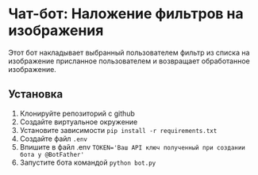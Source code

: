 # Чат-бот: Наложение фильтров на изображения

Этот бот накладывает выбранный пользователем фильтр из списка на изображение присланное пользователем и возвращает обработанное изображение.

## Установка

1. Клонируйте репозиторий с github
2. Создайте виртуальное окружение
3. Установите зависимости `pip install -r requirements.txt`
4. Создайте файл `.env`
5. Впишите в файл .env ```TOKEN='Ваш API ключ полученный при создании бота у @BotFather'```
6. Запустите бота командой `python bot.py`